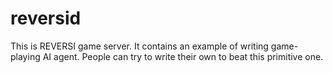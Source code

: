 reversid
========

This is REVERSI game server. It contains an example of writing game-playing AI agent. People can try to write their own to beat this primitive one. 
